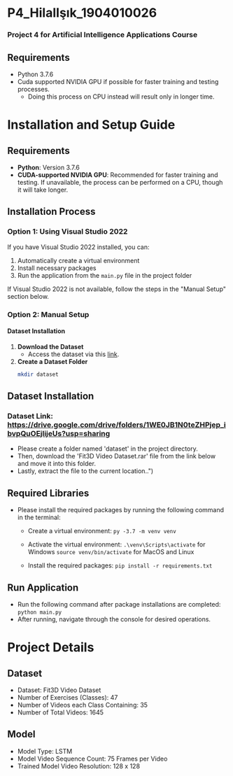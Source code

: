 # P4_HilalIşık_1904010026
### Project 4 for Artificial Intelligence Applications Course

## Requirements
  - Python 3.7.6
  - Cuda supported NVIDIA GPU if possible for faster training and testing processes.
    - Doing this process on CPU instead will result only in longer time.


# Installation and Setup Guide

## Requirements
- **Python**: Version 3.7.6
- **CUDA-supported NVIDIA GPU**: Recommended for faster training and testing. If unavailable, the process can be performed on a CPU, though it will take longer.

## Installation Process

### Option 1: Using Visual Studio 2022
If you have Visual Studio 2022 installed, you can:
1. Automatically create a virtual environment
2. Install necessary packages
3. Run the application from the `main.py` file in the project folder

If Visual Studio 2022 is not available, follow the steps in the "Manual Setup" section below.

### Option 2: Manual Setup

#### Dataset Installation
1. **Download the Dataset**
   - Access the dataset via this [link](https://drive.google.com/drive/folders/1WE0JB1N0teZHPjep_ibvpQuOEjlijeUs?usp=sharing).
2. **Create a Dataset Folder**
   ```sh
   mkdir dataset

## Dataset Installation
  ### Dataset Link: https://drive.google.com/drive/folders/1WE0JB1N0teZHPjep_ibvpQuOEjlijeUs?usp=sharing
  - Please create a folder named 'dataset' in the project directory.
  - Then, download the 'Fit3D Video Dataset.rar' file from the link below and move it into this folder.
  - Lastly, extract the file to the current location..")


## Required Libraries
  - Please install the required packages by running the following command in the terminal:
    - Create a virtual environment:
	```py -3.7 -m venv venv```

	- Activate the virtual environment:
	```.\venv\Scripts\activate``` for Windows
	```source venv/bin/activate``` for MacOS and Linux

	- Install the required packages:
	```pip install -r requirements.txt```


## Run Application
  - Run the following command after package installations are completed:
  ```python main.py```
  - After running, navigate through the console for desired operations.


# Project Details
## Dataset
  - Dataset: Fit3D Video Dataset
  - Number of Exercises (Classes): 47
  - Number of Videos each Class Containing: 35
  - Number of Total Videos: 1645

## Model
  - Model Type: LSTM
  - Model Video Sequence Count: 75 Frames per Video
  - Trained Model Video Resolution: 128 x 128
